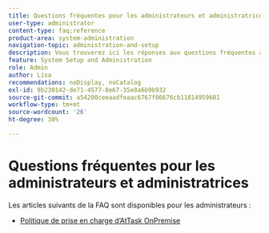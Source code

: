 ```yaml
---
title: Questions fréquentes pour les administrateurs et administratrices
user-type: administrator
content-type: faq;reference
product-area: system-administration
navigation-topic: administration-and-setup
description: Vous trouverez ici les réponses aux questions fréquentes à l’intention des administrateurs de Workfront.
feature: System Setup and Administration
role: Admin
author: Lisa
recommendations: noDisplay, noCatalog
exl-id: 9b230142-de71-4577-8e67-35e8a6b9b932
source-git-commit: a54200ceeaadfeaac6767f06676cb11814959601
workflow-type: tm+mt
source-wordcount: '26'
ht-degree: 30%

---
```


# Questions fréquentes pour les administrateurs et administratrices

Les articles suivants de la FAQ sont disponibles pour les administrateurs :

* [Politique de prise en charge d’AtTask OnPremise](../../administration-and-setup/administrator-faqs/attask-onpremise-support-policy.md)

  <!--
  <li Migrating to another cluster</a> </li>
  -->
